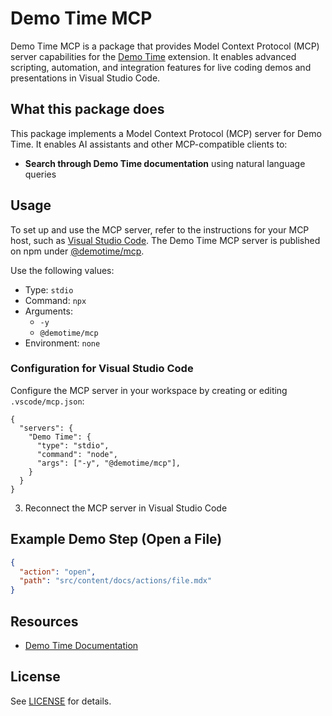 # Demo Time MCP

Demo Time MCP is a package that provides Model Context Protocol (MCP) server capabilities for the [Demo Time](https://demotime.elio.dev/) extension. It enables advanced scripting, automation, and integration features for live coding demos and presentations in Visual Studio Code.

## What this package does

This package implements a Model Context Protocol (MCP) server for Demo Time. It enables AI assistants and other MCP-compatible clients to:

- **Search through Demo Time documentation** using natural language queries

## Usage

To set up and use the MCP server, refer to the instructions for your MCP host, such as [Visual Studio Code](https://code.visualstudio.com/docs/copilot/chat/mcp-servers#_add-an-mcp-server). The Demo Time MCP server is published on npm under [@demotime/mcp](https://www.npmjs.com/package/@demotime/mcp).

Use the following values:

- Type: `stdio`
- Command: `npx`
- Arguments:
  - `-y`
  - `@demotime/mcp`
- Environment: `none`

### Configuration for Visual Studio Code

Configure the MCP server in your workspace by creating or editing `.vscode/mcp.json`:

   ```jsonc
   {
     "servers": {
       "Demo Time": {
         "type": "stdio",
         "command": "node",
         "args": ["-y", "@demotime/mcp"],
       }
     }
   }
   ```

3. Reconnect the MCP server in Visual Studio Code

## Example Demo Step (Open a File)

```json
{
  "action": "open",
  "path": "src/content/docs/actions/file.mdx"
}
```

## Resources

- [Demo Time Documentation](https://demotime.elio.dev/)

## License

See [LICENSE](./LICENSE) for details.
